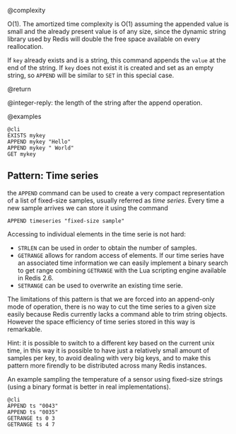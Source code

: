 @complexity

O(1). The amortized time complexity is O(1) assuming the appended value is
small and the already present value is of any size, since the dynamic string
library used by Redis will double the free space available on every
reallocation.

If `key` already exists and is a string, this command appends the `value` at
the end of the string.  If `key` does not exist it is created and set as an
empty string, so `APPEND` will be similar to `SET` in this special case.

@return

@integer-reply: the length of the string after the append operation.

@examples

    @cli
    EXISTS mykey
    APPEND mykey "Hello"
    APPEND mykey " World"
    GET mykey

Pattern: Time series
---

the `APPEND` command can be used to create a very compact representation of
a list of fixed-size samples, usually referred as *time series*.
Every time a new sample arrives we can store it using the command

    APPEND timeseries "fixed-size sample"

Accessing to individual elements in the time serie is not hard:

* `STRLEN` can be used in order to obtain the number of samples.
* `GETRANGE` allows for random access of elements. If our time series have an associated time information we can easily implement a binary search to get range combining `GETRANGE` with the Lua scripting engine available in Redis 2.6.
* `SETRANGE` can be used to overwrite an existing time serie.

The limitations of this pattern is that we are forced into an append-only mode of operation, there is no way to cut the time series to a given size easily because Redis currently lacks a command able to trim string objects. However the space efficiency of time series stored in this way is remarkable.

Hint: it is possible to switch to a different key based on the current unix time, in this way it is possible to have just a relatively small amount of samples per key, to avoid dealing with very big keys, and to make this pattern more
firendly to be distributed across many Redis instances.

An example sampling the temperature of a sensor using fixed-size strings (using a binary format is better in real implementations).

    @cli
    APPEND ts "0043"
    APPEND ts "0035"
    GETRANGE ts 0 3
    GETRANGE ts 4 7
